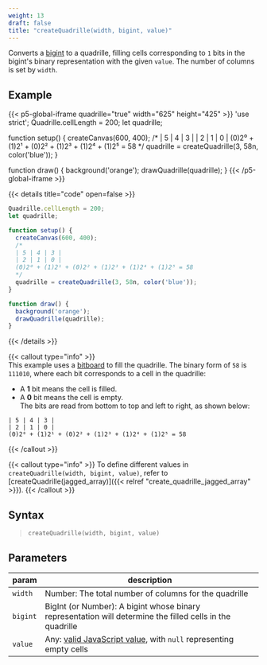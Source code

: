```yaml
---
weight: 13
draft: false
title: "createQuadrille(width, bigint, value)"
---
```


Converts a [bigint](https://www.w3schools.com/js/js_bigint.asp) to a quadrille, filling cells corresponding to `1` bits in the bigint's binary representation with the given `value`. The number of columns is set by `width`.

## Example

{{< p5-global-iframe quadrille="true" width="625" height="425" >}}
'use strict';
Quadrille.cellLength = 200;
let quadrille;

function setup() {
  createCanvas(600, 400);
  /*
  | 5 | 4 | 3 |
  | 2 | 1 | 0 |
  (0)2⁰ + (1)2¹ + (0)2² + (1)2³ + (1)2⁴ + (1)2⁵ = 58
  */
  quadrille = createQuadrille(3, 58n, color('blue'));
}

function draw() {
  background('orange');
  drawQuadrille(quadrille);
}
{{< /p5-global-iframe >}}

{{< details title="code" open=false >}}
```js
Quadrille.cellLength = 200;
let quadrille;

function setup() {
  createCanvas(600, 400);
  /*
  | 5 | 4 | 3 |
  | 2 | 1 | 0 |
  (0)2⁰ + (1)2¹ + (0)2² + (1)2³ + (1)2⁴ + (1)2⁵ = 58
  */
  quadrille = createQuadrille(3, 58n, color('blue'));
}

function draw() {
  background('orange');
  drawQuadrille(quadrille);
}
```
{{< /details >}}

{{< callout type="info" >}}  
This example uses a [bitboard](https://en.wikipedia.org/wiki/Bitboard) to fill the quadrille. The binary form of `58` is `111010`, where each bit corresponds to a cell in the quadrille:  
- A **1** bit means the cell is filled.  
- A **0** bit means the cell is empty.  
The bits are read from bottom to top and left to right, as shown below:  
```
| 5 | 4 | 3 |
| 2 | 1 | 0 |
(0)2⁰ + (1)2¹ + (0)2² + (1)2³ + (1)2⁴ + (1)2⁵ = 58
```
{{< /callout >}}

{{< callout type="info" >}}
To define different values in `createQuadrille(width, bigint, value)`, refer to [createQuadrille(jagged_array)]({{< relref "create_quadrille_jagged_array" >}}).
{{< /callout >}}

## Syntax

> `createQuadrille(width, bigint, value)`

## Parameters

| param  | description                                                                                               |
|--------|-----------------------------------------------------------------------------------------------------------|
| `width`  | Number: The total number of columns for the quadrille                                                     |
| `bigint` | BigInt (or Number): A bigint whose binary representation will determine the filled cells in the quadrille |
| `value`  | Any: [valid JavaScript value](https://www.w3schools.com/js/js_datatypes.asp), with `null` representing empty cells |